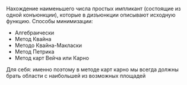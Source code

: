 Нахождение наименьшего числа простых импликант (состоящие из одной конъюнкции), которые в дизъюнкции описывают исходную функцию. Способы минимизации:
- Алгебраически
- Метод Квайна
- Методо Квайна-Макласки
- Метод Петрика
- Метод карт Вейча или Карно



Для себя: именно поэтому в методе карт карно мы всегда должны брать области с наибольшей из возможных площадей